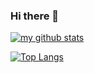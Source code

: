 ### Hi there 👋

[![my github stats](https://github-readme-stats.vercel.app/api?username=chonguang)](https://github.com/chonguang)

[![Top Langs](https://github-readme-stats.vercel.app/api/top-langs/?username=chonguang)](https://github.com/chonguang)
<!--
**chonguang/chonguang** is a ✨ _special_ ✨ repository because its `README.md` (this file) appears on your GitHub profile.

Here are some ideas to get you started:

- 🔭 I’m currently working on ...
- 🌱 I’m currently learning ...
- 👯 I’m looking to collaborate on ...
- 🤔 I’m looking for help with ...
- 💬 Ask me about ...
- 📫 How to reach me: ...
- 😄 Pronouns: ...
- ⚡ Fun fact: ...
-->
